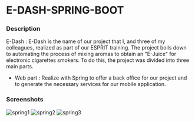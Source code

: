 # E-DASH-SPRING-BOOT

### Description

E-Dash : E-Dash is the name of our project that I, and three of my colleagues, realized as part of our ESPRIT training. The project boils down to automating the process of mixing aromas to obtain an "E-Juice" for electronic cigarettes smokers. To do this, the project was divided into three main parts.

- Web part : Realize with Spring to offer a back office for our project and to generate the necessary services for our mobile application.


### Screenshots

![spring1](https://cloud.githubusercontent.com/assets/22856303/26386090/92432826-4044-11e7-8ad7-3bc2271bb3ea.png)
![spring2](https://cloud.githubusercontent.com/assets/22856303/26386091/925bc25a-4044-11e7-8282-0132211101d8.png)
![spring3](https://cloud.githubusercontent.com/assets/22856303/26386092/9269fe6a-4044-11e7-8c35-95040a255479.png)
